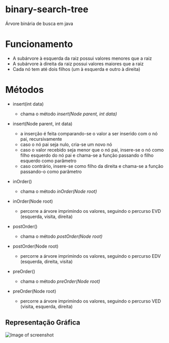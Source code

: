 # binary-search-tree
Árvore binária de busca em java


# Funcionamento
* A subárvore à esquerda da raiz possui valores menores que a raiz
* A subárvore à direita da raiz possui valores maiores que a raiz
* Cada nó tem até dois filhos (um à esquerda e outro à direita)

# Métodos
* insert(int data)
  * chama o método _insert(Node parent, int data)_
  
  
* insert(Node parent, int data)
  * a inserção é feita comparando-se o valor a ser inserido com o nó pai, recursivamente
  * caso o nó pai seja nulo, cria-se um novo nó
  * caso o valor recebido seja menor que o nó pai, insere-se o nó como filho esquerdo do nó pai e chama-se a função passando o filho esquerdo como parâmetro
  * caso contrário, insere-se como filho da direita e chama-se a função passando-o como parâmetro
  
  
* inOrder()
  * chama o método _inOrder(Node root)_


* inOrder(Node root)
  * percorre a árvore imprimindo os valores, seguindo o percurso EVD (esquerda, visita, direita) 
  

* postOrder()
  * chama o método _postOrder(Node root)_
  
  
* postOrder(Node root)
  * percorre a árvore imprimindo os valores, seguindo o percurso EDV (esquerda, direita, visita) 
  
  
* preOrder()
  * chama o método _preOrder(Node root)_
  
  
* preOrder(Node root)
  * percorre a árvore imprimindo os valores, seguindo o percurso VED (visita, esquerda, direita) 
  
  
## Representação Gráfica

![Image of screenshot](https://raw.githubusercontent.com/jadefr/ontology-testing/master/binary-search-tree.png)
